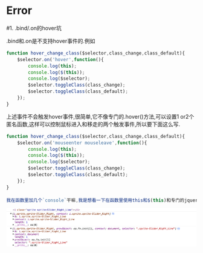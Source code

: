 # Error

#1. .bind/.on的hover坑

.bind和.on是不支持hover事件的.例如

```javascript
function hover_change_class($selector,class_change,class_default){
    $selector.on('hover',function(){
        console.log(this);
        console.log($(this));
        console.log($selector);
        $selector.toggleClass(class_change);
        $selector.toggleClass(class_default);
    });
}
```
上述事件不会触发hover事件,很简单,它不像专门的.hover()方法,可以设置1 or2个匿名函数,这样可以控制鼠标进入和移走的两个触发事件,所以要下面这么写.

```javascript
function hover_change_class($selector,class_change,class_default){
    $selector.on('mouseenter mouseleave',function(){
        console.log(this);
        console.log($(this));
        console.log($selector);
        $selector.toggleClass(class_change);
        $selector.toggleClass(class_default);
    });
}

我在函数里加几个`console`干嘛,我是想看一下在函数里使用this和$(this)和专门的jquery选择权有何区别
```

![jQuery的this和window的this](QQ20160109-1.png)




